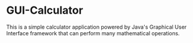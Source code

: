 # GUI-Calculator
This is a simple calculator application powered by Java's Graphical User Interface framework that can perform many mathematical operations. 
